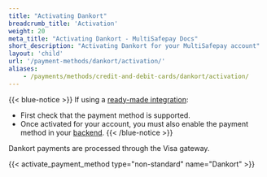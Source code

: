 ```yaml
---
title: "Activating Dankort"
breadcrumb_title: 'Activation'
weight: 20
meta_title: "Activating Dankort - MultiSafepay Docs"
short_description: "Activating Dankort for your MultiSafepay account"
layout: 'child'
url: '/payment-methods/dankort/activation/'
aliases:
    - /payments/methods/credit-and-debit-cards/dankort/activation/
---
```

{{< blue-notice >}} If using a [ready-made integration](/integrations/ready-made/): 

- First check that the payment method is supported. 
- Once activated for your account, you must also enable the payment method in your [backend](/glossaries/multisafepay-glossary/#backend).  {{< /blue-notice >}}

Dankort payments are processed through the Visa gateway.

{{< activate_payment_method type="non-standard" name="Dankort" >}}
